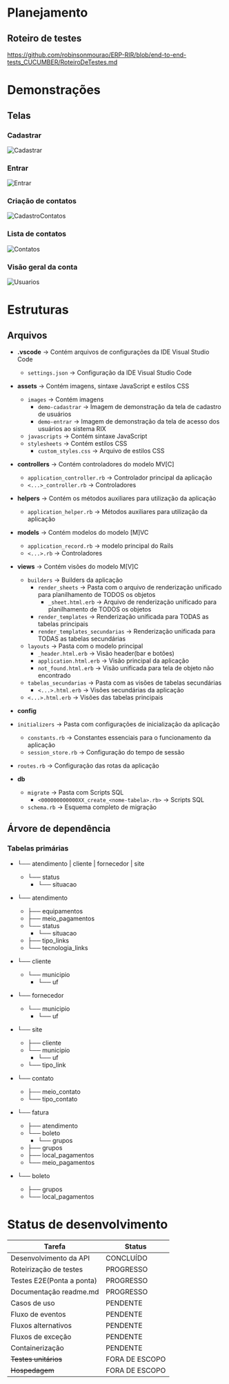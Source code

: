 # Planejamento
## Roteiro de testes
https://github.com/robinsonmourao/ERP-RIR/blob/end-to-end-tests_CUCUMBER/RoteiroDeTestes.md

# Demonstrações

## Telas

### Cadastrar
![Cadastrar](https://raw.githubusercontent.com/robinsonmourao/RIX-system/main/app/assets/images/demo-cadastrar.png)

### Entrar
![Entrar](https://raw.githubusercontent.com/robinsonmourao/RIX-system/main/app/assets/images/demo-entrar.png)

### Criação de contatos
![CadastroContatos](https://raw.githubusercontent.com/robinsonmourao/RIX-system/main/app/assets/images/demo-cadastro-contatos.png)

### Lista de contatos
![Contatos](https://raw.githubusercontent.com/robinsonmourao/RIX-system/main/app/assets/images/demo-lista-contatos.png)

### Visão geral da conta
![Usuarios](https://raw.githubusercontent.com/robinsonmourao/RIX-system/main/app/assets/images/demo-visão-geral-da-conta.png)


# Estruturas

## Arquivos

- **.vscode** -> Contém arquivos de configurações da IDE Visual Studio Code
  - `settings.json` -> Configuração da IDE Visual Studio Code

- **assets** -> Contém imagens, sintaxe JavaScript e estilos CSS
  - `images` -> Contém imagens
    - `demo-cadastrar` -> Imagem de demonstração da tela de cadastro de usuários
    - `demo-entrar` -> Imagem de demonstração da tela de acesso dos usuários ao sistema RIX
  - `javascripts` -> Contém sintaxe JavaScript
  - `stylesheets` -> Contém estilos CSS
    - `custom_styles.css` -> Arquivo de estilos CSS

- **controllers** -> Contém controladores do modelo MV[C]
  - `application_controller.rb` -> Controlador principal da aplicação
  - `<...>_controller.rb` -> Controladores

- **helpers** -> Contém os métodos auxiliares para utilização da aplicação
  - `application_helper.rb` -> Métodos auxiliares para utilização da aplicação

- **models** -> Contém modelos do modelo [M]VC
  - `application_record.rb` -> modelo principal do Rails
  - `<...>.rb` -> Controladores

- **views** -> Contém visões do modelo M[V]C
  - `builders` -> Builders da aplicação
    - `render_sheets` -> Pasta com o arquivo de renderização unificado para planilhamento de TODOS os objetos
      - `_sheet.html.erb` -> Arquivo de renderização unificado para planilhamento de TODOS os objetos
    - `render_templates` -> Renderização unificada para TODAS as tabelas principais
    - `render_templates_secundarias` -> Renderização unificada para TODAS as tabelas secundárias
  - `layouts` -> Pasta com o modelo principal
    - `_header.html.erb` -> Visão header(bar e botões)
    - `application.html.erb` -> Visão principal da aplicação
    - `not_found.html.erb` -> Visão unificada para tela de objeto não encontrado
  - `tabelas_secundarias` -> Pasta com as visões de tabelas secundárias
    - `<...>.html.erb` -> Visões secundárias da aplicação
  - `<...>.html.erb` -> Visões das tabelas principais

- **config**
 - `initializers` -> Pasta com configurações de inicialização da aplicação
    - `constants.rb` -> Constantes essenciais para o funcionamento da aplicação
    - `session_store.rb` -> Configuração do tempo de sessão
  - `routes.rb` -> Configuração das rotas da aplicação <br>

- **db**
  - `migrate` -> Pasta com Scripts SQL
    - `<000000000000XX_create_<nome-tabela>.rb>` -> Scripts SQL
  - `schema.rb` -> Esquema completo de migração <br>

## Árvore de dependência
### Tabelas primárias

- └── atendimento | cliente | fornecedor | site
  - └── status
    - └── situacao

- └── atendimento
  - ├── equipamentos
  - ├── meio_pagamentos
  - └── status
    - └── situacao
  - ├── tipo_links
  - └── tecnologia_links

- └── cliente
  - └── municipio
    - └── uf

- └── fornecedor
  - └── municipio
    - └── uf

- └── site
  - ├── cliente
  - └── municipio
    - └── uf
  - └── tipo_link

- └── contato
  - ├── meio_contato
  - └── tipo_contato
  
- └── fatura
  - ├── atendimento
  - └── boleto
    - └── grupos
  - ├── grupos
  - ├── local_pagamentos
  - └── meio_pagamentos

- └── boleto
  - ├── grupos
  - └── local_pagamentos

# Status de desenvolvimento

| Tarefa             | Status        |
|--------------------|---------------|
| Desenvolvimento da API    | CONCLUÍDO    |
| Roteirização de testes    | PROGRESSO    |
| Testes E2E(Ponta a ponta) | PROGRESSO    |
| Documentação readme.md    | PROGRESSO    |
| Casos de uso              | PENDENTE     |
| Fluxo de eventos          | PENDENTE     |
| Fluxos alternativos       | PENDENTE     |
| Fluxos de exceção         | PENDENTE     |
| Containerização           | PENDENTE     |
| ~~Testes unitários~~      |FORA DE ESCOPO|
| ~~Hospedagem~~            |FORA DE ESCOPO|
